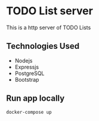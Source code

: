 # TODO List server

This is a http server of TODO Lists

## Technologies Used
- Nodejs
- Expressjs
- PostgreSQL
- Bootstrap

## Run app locally
```bash
docker-compose up
```
